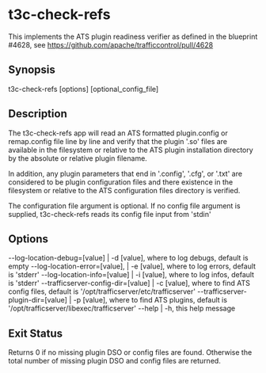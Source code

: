 <!--
    Licensed to the Apache Software Foundation (ASF) under one
    or more contributor license agreements.  See the NOTICE file
    distributed with this work for additional information
    regarding copyright ownership.  The ASF licenses this file
    to you under the Apache License, Version 2.0 (the
    "License"); you may not use this file except in compliance
    with the License.  You may obtain a copy of the License at

      http://www.apache.org/licenses/LICENSE-2.0

    Unless required by applicable law or agreed to in writing,
    software distributed under the License is distributed on an
    "AS IS" BASIS, WITHOUT WARRANTIES OR CONDITIONS OF ANY
    KIND, either express or implied.  See the License for the
    specific language governing permissions and limitations
    under the License.
-->

# t3c-check-refs

This implements the ATS plugin readiness verifier as defined in the
blueprint #4628, see https://github.com/apache/trafficcontrol/pull/4628

## Synopsis
  t3c-check-refs [options] [optional_config_file]

## Description
  The t3c-check-refs app will read an ATS formatted plugin.config or remap.config
  file line by line and verify that the plugin '.so' files are available in the
  filesystem or relative to the ATS plugin installation directory by the
  absolute or relative plugin filename.

  In addition, any plugin parameters that end in '.config', '.cfg', or '.txt'
  are considered to be plugin configuration files and there existence in the
  filesystem or relative to the ATS configuration files directory is verified.

  The configuration file argument is optional.  If no config file argument is
  supplied, t3c-check-refs reads its config file input from 'stdin'

## Options
  --log-location-debug=[value] | -d [value], where to log debugs, default is empty
  --log-location-error=[value], | -e [value], where to log errors, default is 'stderr'
  --log-location-info=[value] | -i [value], where to log infos, default is 'stderr'
  --trafficserver-config-dir=[value] | -c [value], where to find ATS config files, default is '/opt/trafficserver/etc/trafficserver'
  --trafficserver-plugin-dir=[value] | -p [value], where to find ATS plugins, default is '/opt/trafficserver/libexec/trafficserver'
  --help | -h, this help message

## Exit Status
  Returns 0 if no missing plugin DSO or config files are found.
  Otherwise the total number of missing plugin DSO and config files
  are returned.
  
  
